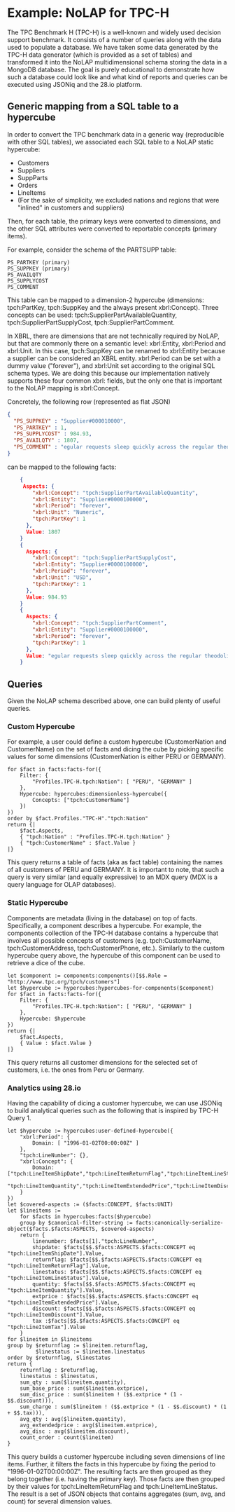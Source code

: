 # Example: NoLAP for TPC-H
The TPC Benchmark H (TPC-H) is a well-known and widely used decision support benchmark. It consists of a number of queries along with the data used to populate a database. We have taken some data generated by the TPC-H data generator (which is provided as a set of tables) and transformed it into the NoLAP multidimensional schema storing the data in a MongoDB database. The goal is purely educational to demonstrate how such a database could look like and what kind of reports and queries can be executed using JSONiq and the 28.io platform.

## Generic mapping from a SQL table to a hypercube
In order to convert the TPC benchmark data in a generic way (reproducible with other SQL tables), we associated each SQL table to a NoLAP static hypercube:
- Customers
- Suppliers
- SuppParts
- Orders
- LineItems
- (For the sake of simplicity, we excluded nations and regions that were "inlined" in customers and suppliers)

Then, for each table, the primary keys were converted to dimensions, and the other SQL attributes were converted to reportable concepts (primary items).

For example, consider the schema of the PARTSUPP table:

    PS_PARTKEY (primary)
    PS_SUPPKEY (primary)
    PS_AVAILQTY
    PS_SUPPLYCOST
    PS_COMMENT

This table can be mapped to a dimension-2 hypercube (dimensions: tpch:PartKey, tpch:SuppKey and the always present xbrl:Concept). Three concepts can be used: tpch:SupplierPartAvailableQuantity, tpch:SupplierPartSupplyCost, tpch:SupplierPartComment.

In XBRL, there are dimensions that are not technically required by NoLAP, but that are commonly there on a semantic level: xbrl:Entity, xbrl:Period and xbrl:Unit. In this case, tpch:SuppKey can be renamed to xbrl:Entity because a supplier can be considered an XBRL entity. xbrl:Period can be set with a dummy value ("forever"), and xbrl:Unit set according to the original SQL schema types. We are doing this because our implementation natively supports these four common xbrl: fields, but the only one that is important to the NoLAP mapping is xbrl:Concept.

Concretely, the following row (represented as flat JSON)

```json
{
  "PS_SUPPKEY" : "Supplier#000010000", 
  "PS_PARTKEY" : 1, 
  "PS_SUPPLYCOST" : 984.93, 
  "PS_AVAILQTY" : 1807, 
  "PS_COMMENT" : "egular requests sleep quickly across the regular theodolites. ironic ideas affix regular pains. blithely re"
}
```

can be mapped to the following facts:

```json
    {
     Aspects: {
        "xbrl:Concept": "tpch:SupplierPartAvailableQuantity",
        "xbrl:Entity": "Supplier#0000100000",
        "xbrl:Period": "forever",
        "xbrl:Unit": "Numeric",
        "tpch:PartKey": 1
      },
      Value: 1807
    }
    {
      Aspects: {
        "xbrl:Concept": "tpch:SupplierPartSupplyCost",
        "xbrl:Entity": "Supplier#0000100000",
        "xbrl:Period": "forever",
        "xbrl:Unit": "USD",
        "tpch:PartKey": 1
      },
      Value: 984.93
    }
    {
      Aspects: {
        "xbrl:Concept": "tpch:SupplierPartComment",
        "xbrl:Entity": "Supplier#0000100000",
        "xbrl:Period": "forever",
        "tpch:PartKey": 1
      },
      Value: "egular requests sleep quickly across the regular theodolites. ironic ideas affix regular pains. blithely re"
    }
```

## Queries

Given the NoLAP schema described above, one can build plenty of useful queries.

### Custom Hypercube
For example, a user could define a custom hypercube (CustomerNation and CustomerName) on the set of facts and dicing the cube by picking specific values for some dimensions (CustomerNation is either PERU or GERMANY).

```xquery
for $fact in facts:facts-for({
    Filter: {
        "Profiles.TPC-H.tpch:Nation": [ "PERU", "GERMANY" ]
    },
    Hypercube: hypercubes:dimensionless-hypercube({
        Concepts: ["tpch:CustomerName"]
    })
})
order by $fact.Profiles."TPC-H"."tpch:Nation"
return {|
    $fact.Aspects,
	{ "tpch:Nation" : "Profiles.TPC-H.tpch:Nation" }
    { "tpch:CustomerName" : $fact.Value }
|}
```

This query returns a table of facts (aka as fact table) containing the names of all customers of PERU and GERMANY.
It is important to note, that such a query is very similar (and equally expressive) to an MDX query (MDX is a query language for OLAP databases).

### Static Hypercube

Components are metadata (living in the database) on top of facts.
Specifically, a component describes a hypercube.
For example, the components collection of the TPC-H database contains a hypercube that involves all possible concepts of customers (e.g. tpch:CustomerName, tpch:CustomerAddress, tpch:CustomerPhone, etc.).
Similarly to the custom hypercube query above, the hypercube of this component can be used to retrieve a dice of the cube.

```xquery
let $component := components:components()[$$.Role = "http://www.tpc.org/tpch/customers"]
let $hypercube := hypercubes:hypercubes-for-components($component)
for $fact in facts:facts-for({
    Filter: {
        "Profiles.TPC-H.tpch:Nation": [ "PERU", "GERMANY" ]
    },
    Hypercube: $hypercube
})
return {|
    $fact.Aspects,
    { Value : $fact.Value }
|}
```

This query returns all customer dimensions for the selected set of customers, i.e. the ones from Peru or Germany.

### Analytics using 28.io

Having the capability of dicing a customer hypercube, we can use JSONiq to build analytical queries such
as the following that is inspired by TPC-H Query 1.

```xquery
let $hypercube := hypercubes:user-defined-hypercube({
    "xbrl:Period": {
        Domain: [ "1996-01-02T00:00:00Z" ]
    },
    "tpch:LineNumber": {},
    "xbrl:Concept": {
        Domain: ["tpch:LineItemShipDate","tpch:LineItemReturnFlag","tpch:LineItemLineStatus",
                 "tpch:LineItemQuantity","tpch:LineItemExtendedPrice","tpch:LineItemDiscount","tpch:LineItemTax"]
    }
})
let $covered-aspects := ($facts:CONCEPT, $facts:UNIT)
let $lineitems :=
    for $facts in hypercubes:facts($hypercube)
    group by $canonical-filter-string := facts:canonically-serialize-object($facts.$facts:ASPECTS, $covered-aspects)
    return {
        linenumber: $facts[1]."tpch:LineNumber",
        shipdate: $facts[$$.$facts:ASPECTS.$facts:CONCEPT eq "tpch:LineItemShipDate"].Value,
        returnflag: $facts[$$.$facts:ASPECTS.$facts:CONCEPT eq "tpch:LineItemReturnFlag"].Value,
        linestatus: $facts[$$.$facts:ASPECTS.$facts:CONCEPT eq "tpch:LineItemLineStatus"].Value,
        quantity: $facts[$$.$facts:ASPECTS.$facts:CONCEPT eq "tpch:LineItemQuantity"].Value,
        extprice : $facts[$$.$facts:ASPECTS.$facts:CONCEPT eq "tpch:LineItemExtendedPrice"].Value,
        discount: $facts[$$.$facts:ASPECTS.$facts:CONCEPT eq "tpch:LineItemDiscount"].Value,
        tax :$facts[$$.$facts:ASPECTS.$facts:CONCEPT eq "tpch:LineItemTax"].Value
    }
for $lineitem in $lineitems
group by $returnflag := $lineitem.returnflag,
         $linestatus := $lineitem.linestatus
order by $returnflag, $linestatus
return {
    returnflag : $returnflag,
    linestatus : $linestatus,
    sum_qty : sum($lineitem.quantity),
    sum_base_price : sum($lineitem.extprice),
    sum_disc_price : sum($lineitem ! ($$.extprice * (1 - $$.discount))),
    sum_charge : sum($lineitem ! ($$.extprice * (1 - $$.discount) * (1 + $$.tax))),
    avg_qty : avg($lineitem.quantity),
    avg_extendedprice : avg($lineitem.extprice),
    avg_disc : avg($lineitem.discount),
    count_order : count($lineitem)
}
```

This query builds a customer hypercube including seven dimensions of line items.
Further, it filters the facts in this hypercube by fixing the period to "1996-01-02T00:00:00Z".
The resulting facts are then grouped as they belong together (i.e. having the primary key).
Those facts are then grouped by their values for tpch:LineItemReturnFlag and tpch:LineItemLineStatus.
The result is a set of JSON objects that contains aggregates (sum, avg, and count) for several
dimension values.

